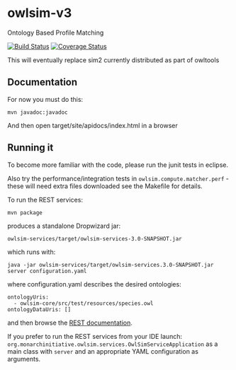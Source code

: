 # owlsim-v3

Ontology Based Profile Matching

[![Build Status](https://travis-ci.org/monarch-initiative/owlsim-v3.svg?branch=master)](https://travis-ci.org/monarch-initiative/owlsim-v3)
[![Coverage Status](https://coveralls.io/repos/cmungall/owlsim-v3/badge.svg)](https://coveralls.io/r/cmungall/owlsim-v3)

This will eventually replace sim2 currently distributed as part of owltools

## Documentation

For now you must do this:

    mvn javadoc:javadoc

And then open target/site/apidocs/index.html in a browser

## Running it

To become more familiar with the code, please run the junit tests in eclipse.

Also try the performance/integration tests in `owlsim.compute.matcher.perf` - these will need extra files downloaded
see the Makefile for details.

To run the REST services:

    mvn package

produces a standalone Dropwizard jar:

    owlsim-services/target/owlsim-services-3.0-SNAPSHOT.jar

which runs with:

    java -jar owlsim-services/target/owlsim-services.3.0-SNAPSHOT.jar server configuration.yaml

where configuration.yaml describes the desired ontologies:

    ontologyUris:
      - owlsim-core/src/test/resources/species.owl
    ontologyDataUris: []

and then browse the [REST documentation](http://localhost:8080/api/docs/).

If you prefer to run the REST services from your IDE launch:
`org.monarchinitiative.owlsim.services.OwlSimServiceApplication` as a main
class with `server` and an appropriate YAML configuration as arguments.
